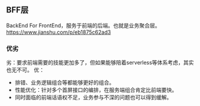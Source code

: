 <!--
 * @Author: 星啸(陈远宏)
 * @Date: 2020-12-15 14:32:55
 * @LastEditTime: 2020-12-23 23:42:04
 * @LastEditors: 星啸(陈远宏)
 * @Description: 
 * @FilePath: /my-git-book/frontEnd/BFF层/bff层.md
-->
## BFF层
BackEnd For FrontEnd，服务于前端的后端。也就是业务聚合层。https://www.jianshu.com/p/eb1875c62ad3

### 优劣
劣：要求前端需要的技能更加多了，但如果能够陪着serverless等体系考虑，其实也无不可。
优：
- 排错、业务逻辑组合等都能够更好的组合。
- 性能优化：针对多个首屏接口的编排，在服务端组合肯定比前端要快。
- 同时面临的前端话语权不足，业务参与不深的问题也可以得到缓解。
